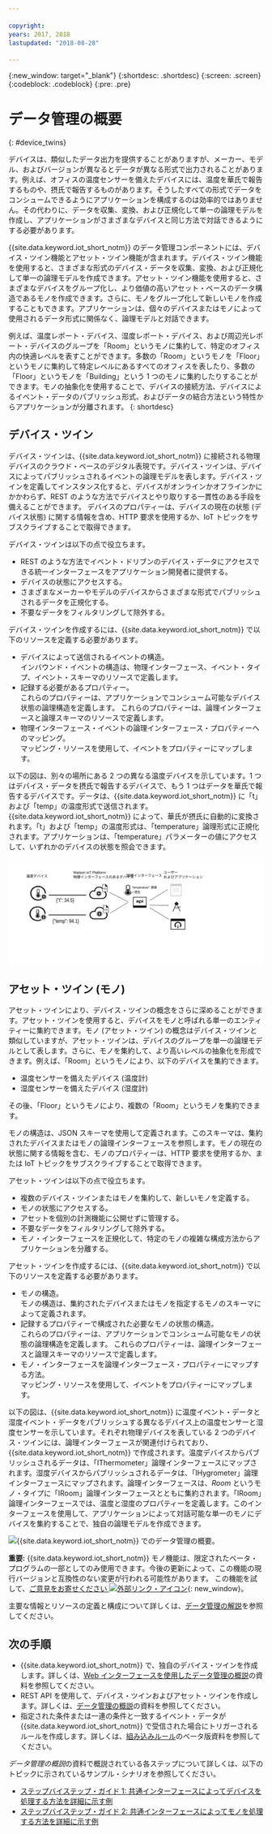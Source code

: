 ```yaml
---

copyright:
years: 2017, 2018
lastupdated: "2018-08-28"

---
```


{:new_window: target="\_blank"}
{:shortdesc: .shortdesc}
{:screen: .screen}
{:codeblock: .codeblock}
{:pre: .pre}

# データ管理の概要
{: #device_twins}

<!--An unprecedented number of devices and sensors exist in the modern world. Connected devices generate vast amounts of digital data at extraordinary speeds. Such volumes of data represent great opportunities but also challenges, in terms of how big data can be processed, analyzed and presented to help to deliver insights and drive transformation.-->

デバイスは、類似したデータ出力を提供することがありますが、メーカー、モデル、およびバージョンが異なるとデータが異なる形式で出力されることがあります。例えば、オフィスの温度センサーを備えたデバイスには、温度を華氏で報告するものや、摂氏で報告するものがあります。そうしたすべての形式でデータをコンシュームできるようにアプリケーションを構成するのは効率的ではありません。その代わりに、データを収集、変換、および正規化して単一の論理モデルを作成し、アプリケーションがさまざまなデバイスと同じ方法で対話できるようにする必要があります。 

{{site.data.keyword.iot_short_notm}} のデータ管理コンポーネントには、デバイス・ツイン機能とアセット・ツイン機能が含まれます。デバイス・ツイン機能を使用すると、さまざまな形式のデバイス・データを収集、変換、および正規化して単一の論理モデルを作成できます。アセット・ツイン機能を使用すると、さまざまなデバイスをグループ化し、より価値の高いアセット・ベースのデータ構造であるモノを作成できます。さらに、モノをグループ化して新しいモノを作成することもできます。アプリケーションは、個々のデバイスまたはモノによって使用されるデータ形式に関係なく、論理モデルと対話できます。 

例えば、温度レポート・デバイス、湿度レポート・デバイス、および周辺光レポート・デバイスのグループを「Room」というモノに集約して、特定のオフィス内の快適レベルを表すことができます。多数の「Room」というモノを「Floor」というモノに集約して特定レベルにあるすべてのオフィスを表したり、多数の「Floor」というモノを「Building」という 1 つのモノに集約したりすることができます。モノの抽象化を使用することで、デバイスの接続方法、デバイスによるイベント・データのパブリッシュ形式、およびデータの結合方法という特性からアプリケーションが分離されます。
{: shortdesc}

## デバイス・ツイン

デバイス・ツインは、{{site.data.keyword.iot_short_notm}} に接続される物理デバイスのクラウド・ベースのデジタル表現です。デバイス・ツインは、デバイスによってパブリッシュされるイベントの論理モデルを表します。デバイス・ツインを定義してインスタンス化すると、デバイスがオンラインかオフラインかにかかわらず、REST のような方法でデバイスとやり取りする一貫性のある手段を備えることができます。 デバイスのプロパティーは、デバイスの現在の状態 (デバイス状態) に関する情報を含め、HTTP 要求を使用するか、IoT トピックをサブスクライブすることで取得できます。

デバイス・ツインは以下の点で役立ちます。
- REST のような方法でイベント・ドリブンのデバイス・データにアクセスできる統一インターフェースをアプリケーション開発者に提供する。
- デバイスの状態にアクセスする。
- さまざまなメーカーやモデルのデバイスからさまざまな形式でパブリッシュされるデータを正規化する。
- 不要なデータをフィルタリングして除外する。


デバイス・ツインを作成するには、{{site.data.keyword.iot_short_notm}} で以下のリソースを定義する必要があります。
- デバイスによって送信されるイベントの構造。  
インバウンド・イベントの構造は、物理インターフェース、イベント・タイプ、イベント・スキーマのリソースで定義します。 
- 記録する必要があるプロパティー。  
これらのプロパティーは、アプリケーションでコンシューム可能なデバイス状態の論理構造を定義します。 これらのプロパティーは、論理インターフェースと論理スキーマのリソースで定義します。  
- 物理インターフェース・イベントの論理インターフェース・プロパティーへのマッピング。  
マッピング・リソースを使用して、イベントをプロパティーにマップします。

以下の図は、別々の場所にある 2 つの異なる温度デバイスを示しています。1 つはデバイス・データを摂氏で報告するデバイスで、もう 1 つはデータを華氏で報告するデバイスです。データは、{{site.data.keyword.iot_short_notm}} に「t」および「temp」の温度形式で送信されます。{{site.data.keyword.iot_short_notm}} によって、華氏が摂氏に自動的に変換されます。「t」および「temp」の温度形式は、「temperature」論理形式に正規化されます。アプリケーションは、「temperature」パラメーターの値にアクセスして、いずれかのデバイスの状態を照会できます。 

![{{site.data.keyword.iot_short_notm}} でのデータ管理の概要。](../information_management/images/ga_im_resources_overview.svg "{{site.data.keyword.iot_short_notm}} でのデータ管理の概要")


## アセット・ツイン (モノ)

アセット・ツインにより、デバイス・ツインの概念をさらに深めることができます。アセット・ツインを使用すると、デバイスをモノと呼ばれる単一のエンティティーに集約できます。モノ (アセット・ツイン) の概念はデバイス・ツインと類似していますが、アセット・ツインは、デバイスのグループを単一の論理モデルとして表します。さらに、モノを集約して、より高いレベルの抽象化を形成できます。例えば、「Room」というモノにより、以下のデバイスを集約できます。

- 温度センサーを備えたデバイス (温度計)
- 湿度センサーを備えたデバイス (湿度計)

その後、「Floor」というモノにより、複数の「Room」というモノを集約できます。 

モノの構造は、JSON スキーマを使用して定義されます。このスキーマは、集約されたデバイスまたはモノの論理インターフェースを参照します。モノの現在の状態に関する情報を含む、モノのプロパティーは、HTTP 要求を使用するか、または IoT トピックをサブスクライブすることで取得できます。

アセット・ツインは以下の点で役立ちます。
 
- 複数のデバイス・ツインまたはモノを集約して、新しいモノを定義する。
- モノの状態にアクセスする。
- アセットを個別の計測機能に公開せずに管理する。
- 不要なデータをフィルタリングして除外する。
- モノ・インターフェースを正規化して、特定のモノの複雑な構成方法からアプリケーションを分離する。


アセット・ツインを作成するには、{{site.data.keyword.iot_short_notm}} で以下のリソースを定義する必要があります。

- モノの構造。  
モノの構造は、集約されたデバイスまたはモノを指定するモノのスキーマによって定義されます。
- 記録するプロパティーで構成された必要なモノの状態の構造。  
これらのプロパティーは、アプリケーションでコンシューム可能なモノの状態の論理構造を定義します。 これらのプロパティーは、論理インターフェースと論理スキーマのリソースで定義します。  
- モノ・インターフェースを論理インターフェース・プロパティーにマップする方法。  
マッピング・リソースを使用して、イベントをプロパティーにマップします。


以下の図は、{{site.data.keyword.iot_short_notm}} に温度イベント・データと湿度イベント・データをパブリッシュする異なるデバイス上の温度センサーと湿度センサーを示しています。それぞれ物理デバイスを表している 2 つのデバイス・ツインには、論理インターフェースが関連付けられており、{{site.data.keyword.iot_short_notm}} で作成されます。温度デバイスからパブリッシュされるデータは、「IThermometer」論理インターフェースにマップされます。湿度デバイスからパブリッシュされるデータは、「IHygrometer」論理インターフェースにマップされます。論理インターフェースは、*Room* というモノ・タイプに「IRoom」論理インターフェースとともに集約されます。「IRoom」論理インターフェースでは、温度と湿度のプロパティーを定義します。このインターフェースを使用して、アプリケーションによって対話可能な単一のモノにデバイスを集約することで、独自の論理モデルを作成できます。  

![{{site.data.keyword.iot_short_notm}} でのデータ管理の概要。](../information_management/images/Thing)

**重要:** {{site.data.keyword.iot_short_notm}} モノ機能は、限定されたベータ・プログラムの一部としてのみ使用できます。今後の更新によって、この機能の現行バージョンと互換性のない変更が行われる可能性があります。 この機能を試して、[ご意見をお寄せください ![外部リンク・アイコン](../../../icons/launch-glyph.svg)](https://developer.ibm.com/answers/smart-spaces/17/internet-of-things.html){: new_window}。


主要な情報とリソースの定義と構成について詳しくは、[データ管理の解説](ga_im_definitions.html)を参照してください。 

## 次の手順

- {{site.data.keyword.iot_short_notm}} で、独自のデバイス・ツインを作成します。詳しくは、[Web インターフェースを使用したデータ管理の概説](im_ui_flow.html)の資料を参照してください。 
- REST API を使用して、デバイス・ツインおよびアセット・ツインを作成します。詳しくは、[データ管理の概説](../information_management/getting_started_things.html)の資料を参照してください。  
- 指定された条件または一連の条件と一致するイベント・データが {{site.data.keyword.iot_short_notm}} で受信された場合にトリガーされるルールを作成します。詳しくは、[組み込みルール](../information_management/im_rules.html)のベータ版資料を参照してください。

*データ管理の概説*の資料で概説されている各ステップについて詳しくは、以下のトピックに示されているサンプル・シナリオを参照してください。 

- [ステップバイステップ・ガイド 1: 共通インターフェースによってデバイスを処理する方法を詳細に示す例](ga_im_index_scenario.html#scenario) 
- [ステップバイステップ・ガイド 2: 共通インターフェースによってモノを処理する方法を詳細に示す例](../information_management/im_index_scenario_thing.html#scenario) 


